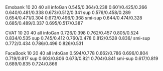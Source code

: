 
Emobank         10                            20                  40                     all
infoGan     0.545/0.364/0.238         0.601/0.425/0.266     0.640/0.481/0.338        0.673/0.512/0.341
sup         0.576/0.458/0.289         0.654/0.471/0.304     0.673/0.496/0.368
smi-sup     0.644/0.474/0.328         0.685/0.489/0.337     0.695/0.517/0.387




CVAT            10                 20                40                                 all
infoGan      0.726/0.398       0.762/0.457      0.805/0.524                            0.834/0.535
sup          0.745/0.412       0.760/0.478      0.812/0.528                            0.836/
smi-sup      0.772/0.434       0.786/0.496      0.826/0.531 




FaceBook         10                     20                   40                         all
infoGan       0.594/0.778          0.662/0.786          0.696/0.804                    0.719/0.817
sup           0.603/0.806          0.673/0.821          0.704/0.841
smi-sup       0.617/0.819          0.689/0.835          0.724/0.866






